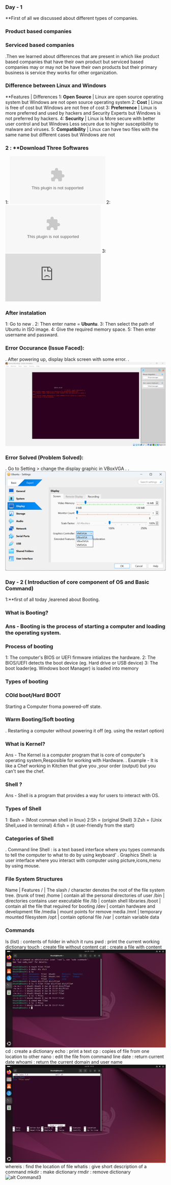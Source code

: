  ### Day - 1
**First of all we discussed about different types of companies.
### Product based companies
### Serviced based companies
.Then we learned about differences that are present in which like product based companies that have their own product but serviced based companies may or may not be have their own products but their primary business is service they works for other organization.
### Difference between Linux and Windows 
**Features           | Differences
 1: **Open Source**  | Linux are open source operating system but Windows are not open source operating system 
2: **Cost**         | Linux is free of cost but Windows are not free of cost 
3: **Preferrence**   | Linux is more preferred and used by hackers and Security Experts but Windows is not preferred by hackers. 
4: **Security**      | Linux is More secure with better user control and  but Windows Less secure due to higher susceptibility to malware and viruses.
5: **Compatibility** | Linux can have two files with the same name but different cases but Windows are not
### 2 : **Download Three Softwares
1: ![Oracle Virtual Machine](https://download.virtualbox.org/virtualbox/7.1.10/VirtualBox-7.1.10-169112-Win.exe)
2: ![Microsof Visual C++](https://download.visualstudio.microsoft.com/download/pr/40b59c73-1480-4caf-ab5b-4886f176bf71/D62841375B90782B1829483AC75695CCEF680A8F13E7DE569B992EF33C6CD14A/VC_redist.x64.exe)
3: ![Ubuntu 24.04.2](http://login.gndec.ac.in/ubuntu-24.04.2-desktop-amd64.iso)
### After instalation 
1: Go to new .
2: Then enter name = **Ubuntu**.
3: Then select the path of Ubuntu in ISO image.
4: Give the required memory space.
5: Then enter username and passward.
### Error Occurance (Issue Faced):
. After powering up, display black screen with some error.
. ![alt Error](Error.png)
### Error Solved (Problem Solved):
. Go to Setting > change the display graphic in VBoxVGA .
.![alt Error Solved](ErrorSolved.png)

### Day - 2 ( Introduction of core component of OS and Basic Command)
1:**first of all today ,learened about Booting.
### What is Booting?
### Ans - Booting is the process of starting a computer and loading the operating system.
### Process of booting
1: The computer's BIOS or UEFI firmware intializes the hardware.
2: The BIOS/UEFI detects the boot device (eg. Hard drive or USB device)
3: The boot loader(eg. Windows boot Manager) is loaded into memory
### Types of booting
### COld boot/Hard BOOT
Starting a Computer froma  powered-off state.
### Warm Booting/Soft booting
. Restarting a computer without powering it off (eg. using the restart option)
### What is Kernel?
 Ans - The Kernel is a computer program that is core of computer's  operating system,Resposible for working with Hardware.
 . Example - It is like a Chef working in Kitchen that give you ,your order (output) but you can't see the chef.
 ### Shell ?
 Ans - Shell is a program that provides a way for users to interact with OS.
 ### Types of Shell
 1: Bash = (Most comman shell in linux)
 2:Sh = (original Shell)
 3:Zsh = (Unix Shell,used in terminal)
 4:fish = (it user-friendly from the start)
 ### Categories of Shell
 . Command line Shell : is a text based interface where you types commands to tell the computer to what to do by using keyboard'
 . Graphics Shell: ia user interface where you interact with computer using picture,icons,menu by using mouse.
 
### File System Structures
Name      |    Features
 /        |  The slash / character denotes the root of the file system tree. (trunk of tree)
 /home    |   contain all the personal directories of user
 /bin     |   directories contains user executable file 
 /lib     |   contain shell libraries
 /boot    |   contain all the file that required for booting
 /dev     |   contain hardware and development file
 /media   |   mount points for remove media
 /mnt     |   temporary mounted filesystem
 /opt     |   contain optional file
 /var     |   contain variable data 
 ### Commands  
 ls (list) : contents of folder in which it runs
 pwd : print the current working dictionary
 touch : create file without content
 cat : create a file with content 
 ![alt command](command.png)
 cd : create a dictionary
 echo : print a text
 cp : copies of file from one location to other
 nano : edit the file from command line
 date : return current date
whoami :  return the current domain and user name
![alt Command2](Command2.png)
 whereis : find the location of file
 whatis : give short description of a command
 mkdir : make dictionary
 rmdir : remove dictionary
 ![alt Command3](Command3.png)
        
        
        
        
        
        
        
 

 
 








